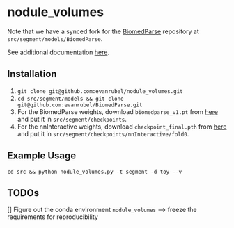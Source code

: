 # nodule_volumes

Note that we have a synced fork for the [BiomedParse](https://github.com/evanrubel/BiomedParse) repository at `src/segment/models/BiomedParse`.

See additional documentation [here](https://docs.google.com/document/d/1My76WuBxeqBuQXIBevDKrWPAox0fJdXXWl1wikzfgds/edit?usp=sharing).


## Installation

1. `git clone git@github.com:evanrubel/nodule_volumes.git`
2. `cd src/segment/models && git clone git@github.com:evanrubel/BiomedParse.git`
3. For the BiomedParse weights, download `biomedparse_v1.pt` from [here](https://huggingface.co/microsoft/BiomedParse/tree/main) and put it in `src/segment/checkpoints`.
4. For the nnInteractive weights, download `checkpoint_final.pth` from [here](https://huggingface.co/nnInteractive/nnInteractive/tree/main/nnInteractive_v1.0/fold_0) and put it in `src/segment/checkpoints/nnInteractive/fold0`.


## Example Usage

`cd src && python nodule_volumes.py -t segment -d toy --v`

## TODOs
[] Figure out the conda environment `nodule_volumes` --> freeze the requirements for reproducibility
